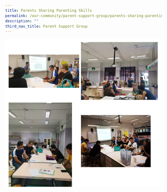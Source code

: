 ```yaml
---
title: Parents Sharing Parenting Skills
permalink: /our-community/parent-support-group/parents-sharing-parenting-skills
description: ""
third_nav_title: Parent Support Group
---
```

<img src="/images/psps.png">